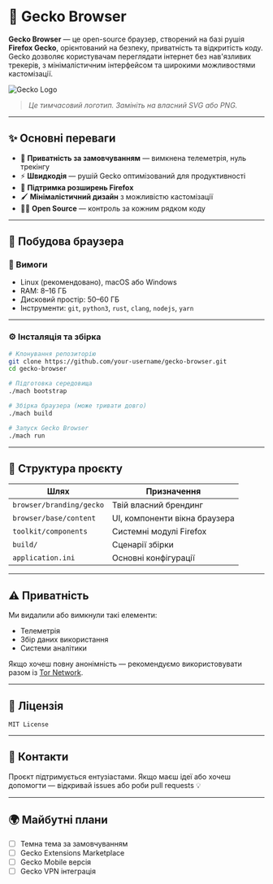 # 🦎 Gecko Browser

**Gecko Browser** — це open-source браузер, створений на базі рушія **Firefox Gecko**, орієнтований на безпеку, приватність та відкритість коду. Gecko дозволяє користувачам переглядати інтернет без нав'язливих трекерів, з мінімалістичним інтерфейсом та широкими можливостями кастомізації.

![Gecko Logo](https://upload.wikimedia.org/wikipedia/commons/thumb/9/92/Firefox_Developer_Edition_logo%2C_2017.svg/512px-Firefox_Developer_Edition_logo%2C_2017.svg.png)
> _Це тимчасовий логотип. Замініть на власний SVG або PNG._

---

## ✨ Основні переваги

- 🔐 **Приватність за замовчуванням** — вимкнена телеметрія, нуль трекінгу
- ⚡ **Швидкодія** — рушій Gecko оптимізований для продуктивності
- 🧩 **Підтримка розширень Firefox**
- 🖌️ **Мінімалістичний дизайн** з можливістю кастомізації
- 🧑‍💻 **Open Source** — контроль за кожним рядком коду

---

## 🧰 Побудова браузера

### 🔧 Вимоги

- Linux (рекомендовано), macOS або Windows
- RAM: 8–16 ГБ
- Дисковий простір: 50–60 ГБ
- Інструменти: `git`, `python3`, `rust`, `clang`, `nodejs`, `yarn`

---

### ⚙️ Інсталяція та збірка

```bash
# Клонування репозиторію
git clone https://github.com/your-username/gecko-browser.git
cd gecko-browser

# Підготовка середовища
./mach bootstrap

# Збірка браузера (може тривати довго)
./mach build

# Запуск Gecko Browser
./mach run
````

---

## 📁 Структура проєкту

| Шлях                     | Призначення                   |
| ------------------------ | ----------------------------- |
| `browser/branding/gecko` | Твій власний брендинг         |
| `browser/base/content`   | UI, компоненти вікна браузера |
| `toolkit/components`     | Системні модулі Firefox       |
| `build/`                 | Сценарії збірки               |
| `application.ini`        | Основні конфігурації          |

---

## ⚠️ Приватність

Ми видалили або вимкнули такі елементи:

* Телеметрія
* Збір даних використання
* Системи аналітики

Якщо хочеш повну анонімність — рекомендуємо використовувати разом із [Tor Network](https://www.torproject.org/).

---

## 📝 Ліцензія

```
MIT License
```

---

## 📣 Контакти

Проєкт підтримується ентузіастами. Якщо маєш ідеї або хочеш допомогти — відкривай issues або роби pull requests 💡

---

## 🌍 Майбутні плани

* [ ] Темна тема за замовчуванням
* [ ] Gecko Extensions Marketplace
* [ ] Gecko Mobile версія
* [ ] Gecko VPN інтеграція
